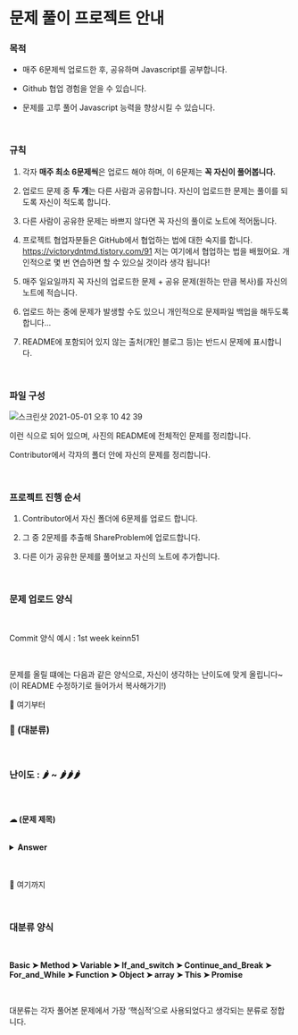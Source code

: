 # 문제 풀이 프로젝트 안내


### 목적

- 매주 6문제씩 업로드한 후, 공유하며 Javascript를 공부합니다.

- Github 협업 경험을 얻을 수 있습니다.

- 문제를 고루 풀어 Javascript 능력을 향상시킬 수 있습니다.

<br>

### 규칙


1. 각자 <b>매주 최소 6문제씩</b>은 업로드 해야 하며, 이 6문제는 <b>꼭 자신이 풀어봅니다.</b>

2. 업로드 문제 중 <b>두 개</b>는 다른 사람과 공유합니다. 자신이 업로드한 문제는 풀이를 되도록 자신이 적도록 합니다.

2. 다른 사람이 공유한 문제는 바쁘지 않다면 꼭 자신의 풀이로 노트에 적어둡니다.

2. 프로젝트 협업자분들은 GitHub에서 협업하는 법에 대한 숙지를 합니다. <a href="https://victorydntmd.tistory.com/91">https://victorydntmd.tistory.com/91</a> 저는 여기에서 협업하는 법을 배웠어요. 개인적으로 몇 번 연습하면 할 수 있으실 것이라 생각 됩니다!

3. 매주 일요일까지 꼭 자신의 업로드한 문제 + 공유 문제(원하는 만큼 복사)를 자신의 노트에 적습니다.

4. 업로드 하는 중에 문제가 발생할 수도 있으니 개인적으로 문제파일 백업을 해두도록 합니다...

5. README에 포함되어 있지 않는 출처(개인 블로그 등)는 반드시 문제에 표시합니다.

<br>

### 파일 구성

![스크린샷 2021-05-01 오후 10 42 39](https://user-images.githubusercontent.com/79993356/116784334-aef1d000-aace-11eb-9ec1-e5cae465953f.png)


이런 식으로 되어 있으며, 사진의 README에 전체적인 문제를 정리합니다.

Contributor에서 각자의 폴더 안에 자신의 문제를 정리합니다.


<br>

### 프로젝트 진행 순서

1. Contributor에서 자신 폴더에 6문제를 업로드 합니다.

2. 그 중 2문제를 추출해 ShareProblem에 업로드합니다.

3. 다른 이가 공유한 문제를 풀어보고 자신의 노트에 추가합니다.

<br>

### 문제 업로드 양식

<br>

Commit 양식 예시 : 1st week keinn51

<br>

문제를 올릴 떄에는 다음과 같은 양식으로, 자신이 생각하는 난이도에 맞게 올립니다~
(이 README 수정하기로 들어가서 복사해가기!)

🔽 여기부터

### 🎁 (대분류)

<br>

### 난이도 : 🌶 ~ 🌶🌶🌶

<br>

#### ☁︎ (문제 제목)


```javascript

````

<details><summary><b>Answer</b></summary>
<p>
 
```javascript

```

</p>
</details>

<br>
<br>

🔼 여기까지

<br>



### 대분류 양식

<br>

<b>Basic ➤ Method ➤ Variable ➤ If_and_switch ➤ Continue_and_Break ➤ For_and_While ➤ Function ➤ Object ➤ array ➤ This ➤ Promise</b>

<br>

대분류는 각자 풀어본 문제에서 가장 ‘핵심적’으로 사용되었다고 생각되는 분류로 정합니다.
